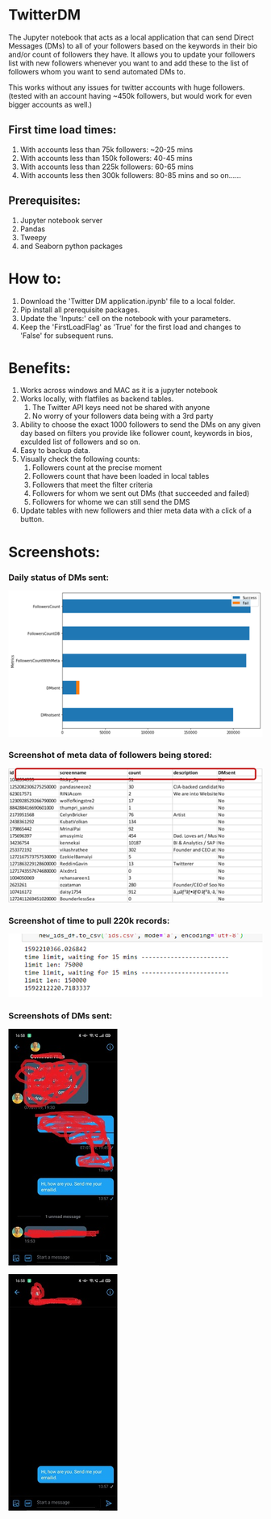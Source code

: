 # TwitterDM

The Jupyter notebook that acts as a local application that can send Direct Messages (DMs) to all of your followers based on the keywords in their bio and/or count of followers they have. It allows you to update your followers list with new followers whenever you want to and add these to the list of followers whom you want to send automated DMs to.

This works without any issues for twitter accounts with huge followers. 
(tested with an account having ~450k followers, but would work for even bigger accounts as well.)

## First time load times:
1. With accounts less than 75k followers: ~20-25 mins
2. With accounts less than 150k followers: 40-45 mins
3. With accounts less than 225k followers: 60-65 mins
4. With accounts less then 300k followers: 80-85 mins
and so on......

## Prerequisites:
1. Jupyter notebook server
2. Pandas
3. Tweepy
4. and Seaborn python packages

# How to:
1. Download the 'Twitter DM application.ipynb' file to a local folder.
2. Pip install all prerequisite packages.
3. Update the 'Inputs:' cell on the notebook with your parameters.
4. Keep the 'FirstLoadFlag' as 'True' for the first load and changes to 'False' for subsequent runs.

# Benefits:
1. Works across windows and MAC as it is a jupyter notebook
2. Works locally, with flatfiles as backend tables.
    1. The Twitter API keys need not be shared with anyone
    2. No worry of your followers data being with a 3rd party
3. Ability to choose the exact 1000 followers to send the DMs on any given day based on filters you provide like follower count, keywords in bios, exculded list of followers and so on.
4. Easy to backup data.
5. Visually check the following counts:
      1. Followers count at the precise moment
      2. Followers count that have been loaded in local tables
      3. Followers that meet the filter criteria
      4. Followers for whom we sent out DMs (that succeeded and failed)
      5. Followers for whome we can still send the DMS
6. Update tables with new followers and thier meta data with a click of a button.

# Screenshots:

### Daily status of DMs sent:

![Sample status chart](https://github.com/sandeepvellanki/TwitterDM/blob/master/Sample%20status%20chart.png?raw=true)

### Screenshot of meta data of followers being stored:

![meta data](https://github.com/sandeepvellanki/TwitterDM/blob/master/meta%20data%20stored.png?raw=true)

### Screenshot of time to pull 220k records:

![220k records](https://github.com/sandeepvellanki/TwitterDM/blob/master/more%20than%20220k%20records%20pulled%20in%20less%20than%2030%20mins.PNG?raw=true)

### Screenshots of DMs sent:

![DMsent1](https://github.com/sandeepvellanki/TwitterDM/blob/master/DMsentscreenshot0.png?raw=true)

![DMsent2](https://github.com/sandeepvellanki/TwitterDM/blob/master/DMsentscreenshots2.jpg?raw=true)
